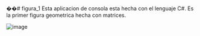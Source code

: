 ��# figura_1
Esta aplicacion de consola esta hecha con el lenguaje C#.
Es la primer figura geometrica hecha con matrices.




![image](https://user-images.githubusercontent.com/70968217/112701872-6bfd6680-8e57-11eb-9e78-0f889a5dc7cc.png)

